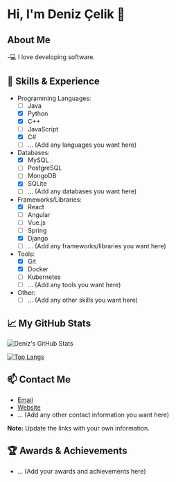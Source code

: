 # Hi, I'm Deniz Çelik 👋

## About Me

-💻 I love developing software.

## 🚀 Skills & Experience

- Programming Languages:
  - [ ] Java
  - [x] Python
  - [x] C++
  - [ ] JavaScript
  - [x] C#
  - [ ] ... (Add any languages you want here)

- Databases:
  - [x] MySQL
  - [ ] PostgreSQL
  - [ ] MongoDB
  - [x] SQLite
  - [ ] ... (Add any databases you want here)

- Frameworks/Libraries:
  - [x] React
  - [ ] Angular
  - [ ] Vue.js
  - [ ] Spring
  - [x] Django
  - [ ] ... (Add any frameworks/libraries you want here)

- Tools:
  - [x] Git
  - [x] Docker
  - [ ] Kubernetes
  - [ ] ... (Add any tools you want here)

- Other:
  - [ ] ... (Add any other skills you want here)

## 📈 My GitHub Stats

![Deniz's GitHub Stats](https://github-readme-stats.vercel.app/api?username=denizcelik213&show_icons=true&theme=radical)

[![Top Langs](https://github-readme-stats.vercel.app/api/top-langs/?username=denizcelik213&layout=compact&theme=radical)](https://github.com/anuraghazra/github-readme-stats)

## 📫 Contact Me

- [Email](mailto:dcelik@denizcelik.me)
- [Website](https://denizcelik.me)
- ... (Add any other contact information you want here)

**Note:** Update the links with your own information.

## 🏆 Awards & Achievements

- ... (Add your awards and achievements here)
